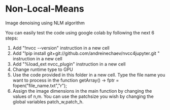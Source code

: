 # Non-Local-Means
Image denoising using NLM algorithm

You can easily test the code using google colab by following the next 6 steps:
1. Add "!nvcc --version" instruction in a new cell 
2. Add "!pip install git+git://github.com/andreinechaev/nvcc4jupyter.git " instruction in a new cell 
3. Add "%load_ext nvcc_plugin" instruction in a new cell 
4. Change runtime type to GPU
5. Use the code provided in this folder in a new cell. Type the file name you want to process in the function getArray() -> fptr = fopen("file_name.txt","r");
6. Assign the image dimensions in the main function by changing the values of n,m. You can use the patchsize you wish by changing the global variables patch_w,patch_h.
